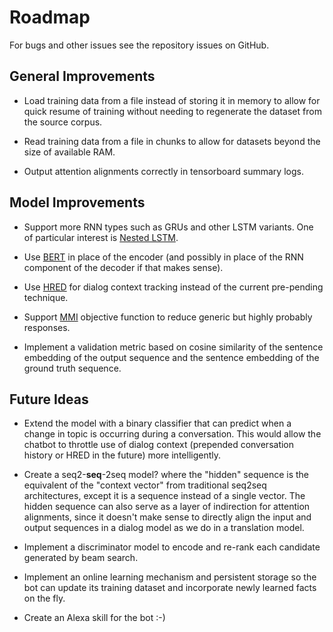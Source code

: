 # Roadmap
For bugs and other issues see the repository issues on GitHub.

## General Improvements
- Load training data from a file instead of storing it in memory to allow for quick resume of training without needing to regenerate the dataset from the source corpus.

- Read training data from a file in chunks to allow for datasets beyond the size of available RAM.

- Output attention alignments correctly in tensorboard summary logs.

## Model Improvements
- Support more RNN types such as GRUs and other LSTM variants. One of particular interest is [Nested LSTM](https://arxiv.org/abs/1801.10308).

- Use [BERT](https://github.com/google-research/bert) in place of the encoder (and possibly in place of the RNN component of the decoder if that makes sense).

- Use [HRED](https://arxiv.org/abs/1507.02221) for dialog context tracking instead of the current pre-pending technique. 

- Support [MMI](https://arxiv.org/abs/1510.03055) objective function to reduce generic but highly probably responses.

- Implement a validation metric based on cosine similarity of the sentence embedding of the output sequence and the sentence embedding of the ground truth sequence.

## Future Ideas

- Extend the model with a binary classifier that can predict when a change in topic is occurring during a conversation. This would allow the chatbot to throttle use of dialog context (prepended conversation history or HRED in the future) more intelligently.

- Create a seq2-**seq**-2seq model? where the "hidden" sequence is the equivalent of the "context vector" from traditional seq2seq architectures, except it is a sequence instead of a single vector. The hidden sequence can also serve as a layer of indirection for attention alignments, since it doesn't make sense to directly align the input and output sequences in a dialog model as we do in a translation model.

- Implement a discriminator model to encode and re-rank each candidate generated by beam search.

- Implement an online learning mechanism and persistent storage so the bot can update its training dataset and incorporate newly learned facts on the fly.

- Create an Alexa skill for the bot :-)
